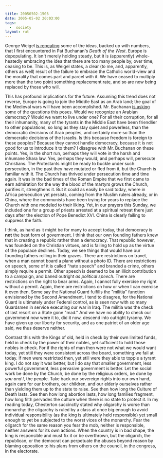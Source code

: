 ```yaml
---

title: 20050502-1503
date: 2005-05-02 20:03:00
tags:
  -  society
layout: rut
---
```


<p> George Weigel <a href="http://www.eppc.org/publications/pubID.2326/pub_detail.asp">is repeating</a> some of the ideas, backed up with numbers, that I first encountered in Pat Buchanan's <em>Death of the West</em>.  Europe is depopulating.  It isn't merely holding steady, but it is (apparently) whole-heatedly embracing the idea that there are too many people by, over time, ceasing to be.  This is, as Weigel states, a clear (to me, and, apparently, others as well) result of the failure to embrace the Catholic world-view and the morality that comes part and parcel with it.  We have ceased to multiply more than the two point something replacement rate, and so are now being replaced by those who will.</p>

<p>This has profound implications for the future.  Assuming this trend does not reverse, Europe is going to join the Middle East as an Arab land; the goal of the Medieval wars will have been accomplished.  Mr. Buchanan <a href="http://www.wnd.com/news/article.asp?ARTICLE_ID=44073">is asking</a> some of the questions this poses.  Would we recognize an Arabian democracy?  Would we want to live under one?  For all their corruption, for all their inhumanity, many of the tyrants in the Middle East have been friendlier to other populations, so long as they stay quiet and powerless, than the democratic decisions of Arab peoples, and certainly more so than the democratic decisions of the Israelis.  Is this because freedom is foreign to these peoples? Because they cannot handle democracy, because it is not good for us to introduce it to them?  I disagree with Mr. Buchanan on these points.  Yes, in the short run, perhaps they will vote in the harsh and inhumane Shara law.  Yes, perhaps they would, and perhaps will, persecute Christians.  The Protestants might be ready to buckle under such persecution, in the past they have mutated or fled from it, but the Church is familiar with it.  The Church has thrived under persecution time and time again.  It was in the bad times of the Roman Empire that we first came to earn admiration for the way the blood of the martyrs grows the Church, purifies it, strengthens it.  But it could as easily be said today, where in Africa persecution yet persists, coming from the Muslim rulers already, or in China, where the communists have been trying for years to replace the Church with one modeled to their liking.  Yet, in our prayers this Sunday, we included one for a group of priests arrested at a spiritual retreat there just days after the election of Pope Benedict XVI. China is clearly failing to suppress the faith.</p>

<p>I think, as hard as it might be for many to accept today, that democracy is <strong>not</strong> the best form of government.  I think that our own founding fathers knew that in creating a republic rather than a democracy.  That republic however, was founded on the Christian virtues, and is failing to hold up as the virtue of the populace declines.  Today, we see things that would have our founding fathers rolling in their graves.  There are restrictions on travel, when a man cannot board a plane without a photo ID.  There are restrictions on speech, some of it is called "hate speech" and branded a crime, others simply require a permit.  Other speech is deemed to be an illicit contribution to a campaign, and baned outright <em>as political speech</em>.  There are restrictions on the right to bear arms.  Again, I cannot fully exercise my right without a permit.  Again, there are restrictions on how or when I can exercise it even then.  Some say the National Guard fulfills the "militia" function envisioned by the Second Amendment.  I tend to disagree, for the National Guard is ultimately under Federal control, as is seen now with so many Guardsmen in service executing our war in Iraq.  The militia was the check of last resort on a State gone "mad."  And we have no ability to check our government now were it to, did it now, descend into outright tyranny.  We have given up our liberty for security, and as one patriot of an older age said, we thus deserve neither.</p>

<p>Contrast this with the Kings of old, held in check by their own limited funds, held in check by the power of their nobles, yet sufficient to hold those nobles in check.  For if the rights of man then were not what we would want today, yet still they were consistent across the board, something we fail at today.  If men were restricted then, yet still were they able to topple a tyrant king.  I do not say it was better, but I do say that smaller government, less powerful government, less pervasive government is better.  Let the social work be done by the Church, be done by the religious orders, be done by <em>you and I</em>, the people.  Take back our sovereign rights into our own hand, again care for our brothers, our children, and our elderly ourselves rather than yielding them up to the state to raise.  See then how long the Culture of Death lasts.  See then how long abortion lasts, how long families fragment, how long filth pervades the culture when there is no state to protect it.  In my reading today, Chesterton succinctly stated why oligarchy is worse than monarchy: the oligarchy is ruled by a class at once big enough to avoid individual responsibility (as the king is ultimately held responsible) yet small enough to yet be subjected to the worst vices of the monarchy.  Fear the oligarch for the same reason you fear the mob, neither is responsible, neither answers for its own actions.  When the country is in bad shape, the king is responsible and must fix it or be overthrown, but the oligarch, the republican, or the democrat can perpetuate the abuses beyond reason by blaming opposition to his plans from others on the council, in the congress, in the electorate.</p>

